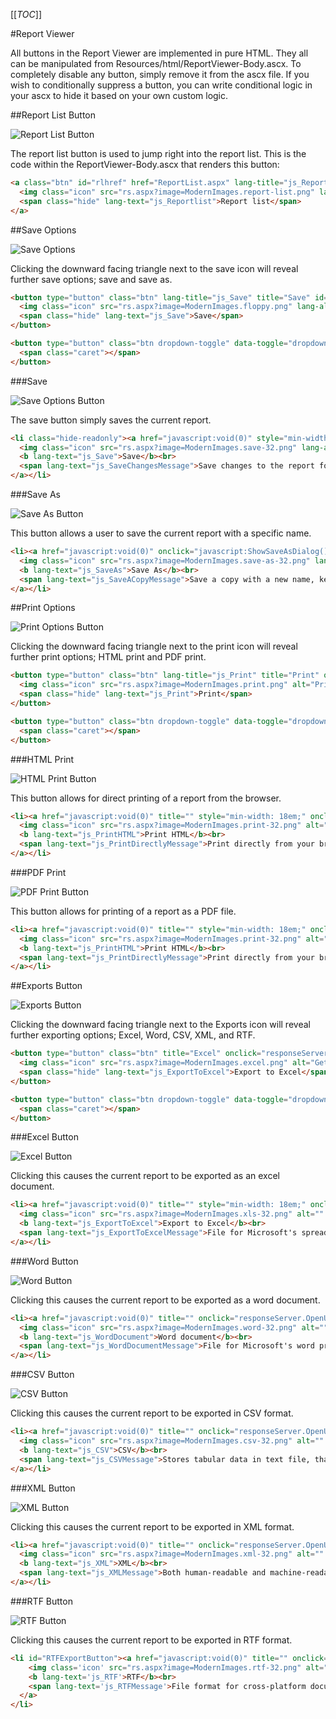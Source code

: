 [[_TOC_]]

#Report Viewer 

All buttons in the Report Viewer are implemented in pure HTML. They all can be manipulated from Resources/html/ReportViewer-Body.ascx. To completely disable any button, simply remove it from the ascx file. If you wish to conditionally suppress a button, you can write conditional logic in your ascx to hide it based on your own custom logic.

##Report List Button 

![Report List Button](http://wiki.izenda.us/Guides/Toolbar-Buttons/report-list.png)

The report list button is used to jump right into the report list. This is the code within the ReportViewer-Body.ascx that renders this button:
```html
<a class="btn" id="rlhref" href="ReportList.aspx" lang-title="js_Reportlist" title="Report list">
  <img class="icon" src="rs.aspx?image=ModernImages.report-list.png" lang-alt="js_Reportlist" alt="Report list" />
  <span class="hide" lang-text="js_Reportlist">Report list</span>
</a>
```

##Save Options

![Save Options](http://wiki.izenda.us/Guides/Toolbar-Buttons/save-options.png)

Clicking the downward facing triangle next to the save icon will reveal further save options; save and save as.

```html
<button type="button" class="btn" lang-title="js_Save" title="Save" id="btnSaveDirect" onclick="javascript:event.preventDefault();SaveReportSet();">
  <img class="icon" src="rs.aspx?image=ModernImages.floppy.png" lang-alt="js_Save" alt="Save" />
  <span class="hide" lang-text="js_Save">Save</span>
</button>

<button type="button" class="btn dropdown-toggle" data-toggle="dropdown">
  <span class="caret"></span>
</button>
```

###Save

![Save Options Button](http://wiki.izenda.us/Guides/Toolbar-Buttons/save-32.png)
 
The save button simply saves the current report. 

```html
<li class="hide-readonly"><a href="javascript:void(0)" style="min-width: 18em;" onclick="javascript:SaveReportSet();">
  <img class="icon" src="rs.aspx?image=ModernImages.save-32.png" lang-alt="js_SaveChanges" alt="Save changes" />
  <b lang-text="js_Save">Save</b><br>
  <span lang-text="js_SaveChangesMessage">Save changes to the report for everyone it is shared with</span>
</a></li>
```

###Save As

![Save As Button](http://wiki.izenda.us/Guides/Toolbar-Buttons/save-as-32.png)

This button allows a user to save the current report with a specific name. 

```html 
<li><a href="javascript:void(0)" onclick="javascript:ShowSaveAsDialog();">
  <img class="icon" src="rs.aspx?image=ModernImages.save-as-32.png" lang-alt="js_SaveACopy" alt="Save a copy" />
  <b lang-text="js_SaveAs">Save As</b><br>
  <span lang-text="js_SaveACopyMessage">Save a copy with a new name, keeping the original intact</span>
</a></li>

```

##Print Options

![Print Options Button](http://wiki.izenda.us/Guides/Toolbar-Buttons/print-options.png)

Clicking the downward facing triangle next to the print icon will reveal further print options; HTML print and PDF print.

```html
<button type="button" class="btn" lang-title="js_Print" title="Print" onclick="responseServer.OpenUrl('rs.aspx?p=htmlreport&print=1', 'aspnetForm', '');">
  <img class="icon" src="rs.aspx?image=ModernImages.print.png" alt="Printer" />
  <span class="hide" lang-text="js_Print">Print</span>
</button>

<button type="button" class="btn dropdown-toggle" data-toggle="dropdown">
  <span class="caret"></span>
</button>
```

###HTML Print

![HTML Print Button](http://wiki.izenda.us/Guides/Toolbar-Buttons/html-print.png)

This button allows for direct printing of a report from the browser. 

```html
<li><a href="javascript:void(0)" title="" style="min-width: 18em;" onclick="responseServer.OpenUrl('rs.aspx?p=htmlreport&print=1', 'aspnetForm', '');">
  <img class="icon" src="rs.aspx?image=ModernImages.print-32.png" alt="" />
  <b lang-text="js_PrintHTML">Print HTML</b><br>
  <span lang-text="js_PrintDirectlyMessage">Print directly from your browser, the fastest way for modern browsers</span>
</a></li>
```

###PDF Print

![PDF Print Button](http://wiki.izenda.us/Guides/Toolbar-Buttons/pdf-print.png)

This button allows for printing of a report as a PDF file. 

```html
<li><a href="javascript:void(0)" title="" style="min-width: 18em;" onclick="responseServer.OpenUrl('rs.aspx?p=htmlreport&print=1', 'aspnetForm', '');">
  <img class="icon" src="rs.aspx?image=ModernImages.print-32.png" alt="" />
  <b lang-text="js_PrintHTML">Print HTML</b><br>
  <span lang-text="js_PrintDirectlyMessage">Print directly from your browser, the fastest way for modern browsers</span>
</a></li>
```

##Exports Button

![Exports Button](http://wiki.izenda.us/Guides/Toolbar-Buttons/exports2.png)

Clicking the downward facing triangle next to the Exports icon will reveal further exporting options; Excel, Word, CSV, XML, and RTF.

```html
<button type="button" class="btn" title="Excel" onclick="responseServer.OpenUrlWithModalDialogNewCustomRsUrl('rs.aspx?output=XLS(MIME)', 'aspnetForm', 'reportFrame', nrvConfig.ResponseServerUrl);">
  <img class="icon" src="rs.aspx?image=ModernImages.excel.png" alt="Get Excel file" />
  <span class="hide" lang-text="js_ExportToExcel">Export to Excel</span>
</button>

<button type="button" class="btn dropdown-toggle" data-toggle="dropdown">
  <span class="caret"></span>
</button>
```

###Excel Button

![Excel Button](http://wiki.izenda.us/Guides/Toolbar-Buttons/excel.png)

Clicking this causes the current report to be exported as an excel document. 

```html
<li><a href="javascript:void(0)" title="" style="min-width: 18em;" onclick="responseServer.OpenUrlWithModalDialogNewCustomRsUrl('rs.aspx?output=XLS(MIME)', 'aspnetForm', 'reportFrame', nrvConfig.ResponseServerUrl);">
  <img class="icon" src="rs.aspx?image=ModernImages.xls-32.png" alt="" />
  <b lang-text="js_ExportToExcel">Export to Excel</b><br>
  <span lang-text="js_ExportToExcelMessage">File for Microsoft's spreadsheet application</span>
</a></li>
```

###Word Button

![Word Button](http://wiki.izenda.us/Guides/Toolbar-Buttons/word.png)

Clicking this causes the current report to be exported as a word document. 

```html
<li><a href="javascript:void(0)" title="" onclick="responseServer.OpenUrlWithModalDialogNewCustomRsUrl('rs.aspx?output=DOC', 'aspnetForm', 'reportFrame', nrvConfig.ResponseServerUrl);">
  <img class="icon" src="rs.aspx?image=ModernImages.word-32.png" alt="" />
  <b lang-text="js_WordDocument">Word document</b><br>
  <span lang-text="js_WordDocumentMessage">File for Microsoft's word processor, most widely-used office application</span>
</a></li>
```

###CSV Button

![CSV Button](http://wiki.izenda.us/Guides/Toolbar-Buttons/csv.png)

Clicking this causes the current report to be exported in CSV format. 

```html
<li><a href="javascript:void(0)" title="" onclick="responseServer.OpenUrlWithModalDialogNewCustomRsUrl('rs.aspx?output=CSV', 'aspnetForm', 'reportFrame', nrvConfig.ResponseServerUrl);">
  <img class="icon" src="rs.aspx?image=ModernImages.csv-32.png" alt="" />
  <b lang-text="js_CSV">CSV</b><br>
  <span lang-text="js_CSVMessage">Stores tabular data in text file, that can be used in Google Docs</span>
</a></li>
```

###XML Button

![XML Button](http://wiki.izenda.us/Guides/Toolbar-Buttons/xml.png)

Clicking this causes the current report to be exported in XML format. 

```html
<li><a href="javascript:void(0)" title="" onclick="responseServer.OpenUrlWithModalDialogNewCustomRsUrl('rs.aspx?output=XML', 'aspnetForm', 'reportFrame', nrvConfig.ResponseServerUrl);">
  <img class="icon" src="rs.aspx?image=ModernImages.xml-32.png" alt="" />
  <b lang-text="js_XML">XML</b><br>
  <span lang-text="js_XMLMessage">Both human-readable and machine-readable text file</span>
</a></li>
```

###RTF Button

![RTF Button](http://wiki.izenda.us/Guides/Toolbar-Buttons/rtf.png)

Clicking this causes the current report to be exported in RTF format. 

```html
<li id="RTFExportButton"><a href="javascript:void(0)" title="" onclick="responseServer.OpenUrlWithModalDialogNewCustomRsUrl('rs.aspx?output=RTF', 'aspnetForm', 'reportFrame', nrvConfig.ResponseServerUrl);">
    <img class='icon' src="rs.aspx?image=ModernImages.rtf-32.png" alt="" />
    <b lang-text='js_RTF'>RTF</b><br>
    <span lang-text='js_RTFMessage'>File format for cross-platform document interchange</span>
  </a>
</li>
```

